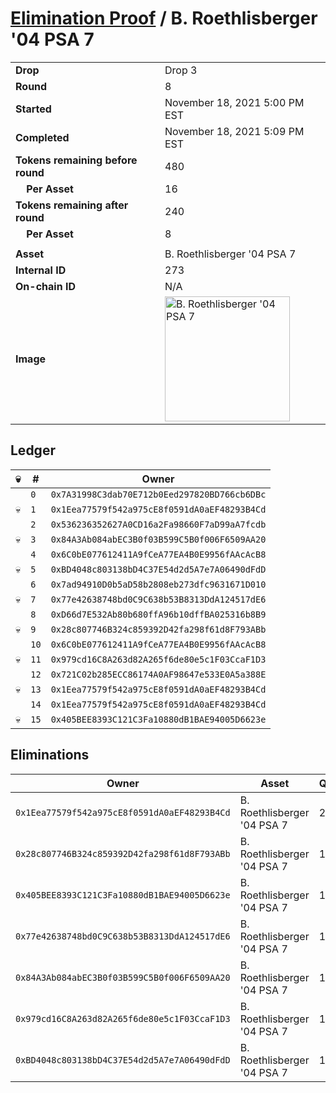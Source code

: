 # [Elimination Proof](./readme.md) / B. Roethlisberger &#039;04 PSA 7

|||
|---|---|
| **Drop** | Drop 3 |
| **Round** | 8 |
| **Started** | November 18, 2021 5:00 PM EST |
| **Completed** | November 18, 2021 5:09 PM EST |
| **Tokens remaining before round** | 480 |
| **&nbsp;&nbsp;&nbsp;&nbsp;Per Asset** | 16 |
| **Tokens remaining after round** | 240 |
| **&nbsp;&nbsp;&nbsp;&nbsp;Per Asset** | 8 |
| | |
| **Asset** | B. Roethlisberger &#039;04 PSA 7 |
| **Internal ID** | 273 |
| **On-chain ID** | N/A |
| **Image** | <img src="https://tcdn.blokpax.com/94d9199b-dc64-4203-b1d5-6e8ee9da947a/f4dcc3b0b7d308bf446b93c930bcc17e48f084a377cf578147ead0bd99b9fc3f.jpg" height="200" alt="B. Roethlisberger &#039;04 PSA 7" /> |

## Ledger

| 💀 | # | Owner |
| --- | --- | --- |
|  | `0` | `0x7A31998C3dab70E712b0Eed297820BD766cb6DBc` |
| 💀 | `1` | `0x1Eea77579f542a975cE8f0591dA0aEF48293B4Cd` |
|  | `2` | `0x536236352627A0CD16a2Fa98660F7aD99aA7fcdb` |
| 💀 | `3` | `0x84A3Ab084abEC3B0f03B599C5B0f006F6509AA20` |
|  | `4` | `0x6C0bE077612411A9fCeA77EA4B0E9956fAAcAcB8` |
| 💀 | `5` | `0xBD4048c803138bD4C37E54d2d5A7e7A06490dFdD` |
|  | `6` | `0x7ad94910D0b5aD58b2808eb273dfc9631671D010` |
| 💀 | `7` | `0x77e42638748bd0C9C638b53B8313DdA124517dE6` |
|  | `8` | `0xD66d7E532Ab80b680ffA96b10dffBA025316b8B9` |
| 💀 | `9` | `0x28c807746B324c859392D42fa298f61d8F793ABb` |
|  | `10` | `0x6C0bE077612411A9fCeA77EA4B0E9956fAAcAcB8` |
| 💀 | `11` | `0x979cd16C8A263d82A265f6de80e5c1F03CcaF1D3` |
|  | `12` | `0x721C02b285ECC86174A0AF98647e533E0A5a388E` |
| 💀 | `13` | `0x1Eea77579f542a975cE8f0591dA0aEF48293B4Cd` |
|  | `14` | `0x1Eea77579f542a975cE8f0591dA0aEF48293B4Cd` |
| 💀 | `15` | `0x405BEE8393C121C3Fa10880dB1BAE94005D6623e` |


## Eliminations

| Owner | Asset | Qty. | Transaction |
| --- | --- | --- | --- |
| `0x1Eea77579f542a975cE8f0591dA0aEF48293B4Cd` | B. Roethlisberger '04 PSA 7 | 2 | [Polygonscan](https://polygonscan.com/tx/0xd3bd465abc1e0c2f249b7fb6db56b373ffbe80c18c7318b2329897dd5ab9c130) |
| `0x28c807746B324c859392D42fa298f61d8F793ABb` | B. Roethlisberger '04 PSA 7 | 1 | [Polygonscan](https://polygonscan.com/tx/0x55011de0ca63d95daec1193297aec86ddbf2d3d8fefd06c3b3bc5b467864a032) |
| `0x405BEE8393C121C3Fa10880dB1BAE94005D6623e` | B. Roethlisberger '04 PSA 7 | 1 | [Polygonscan](https://polygonscan.com/tx/0xc39b42137061dac7122dd230d2534cee00015331507f12a121f4a031aa3ebf68) |
| `0x77e42638748bd0C9C638b53B8313DdA124517dE6` | B. Roethlisberger '04 PSA 7 | 1 | [Polygonscan](https://polygonscan.com/tx/0x68903f7e302a91960ae58c609d3ff06ac8cbf57ae62b8c80c5b1414057518579) |
| `0x84A3Ab084abEC3B0f03B599C5B0f006F6509AA20` | B. Roethlisberger '04 PSA 7 | 1 | [Polygonscan](https://polygonscan.com/tx/0x4d7d23f2b5bdc6acf6399fdde9b3c6344791214a1c062b0ea4c7d7349a6bd4f7) |
| `0x979cd16C8A263d82A265f6de80e5c1F03CcaF1D3` | B. Roethlisberger '04 PSA 7 | 1 | [Polygonscan](https://polygonscan.com/tx/0xa69594ff1cd01542994534a6be33e1bdd4f01236c7aeaeb3b09b1eb6f199ccc9) |
| `0xBD4048c803138bD4C37E54d2d5A7e7A06490dFdD` | B. Roethlisberger '04 PSA 7 | 1 | [Polygonscan](https://polygonscan.com/tx/0x4362db5e80f1ea1169c3631e994c96b3d01fd45dba70532dc6f47baefad288c4) |
